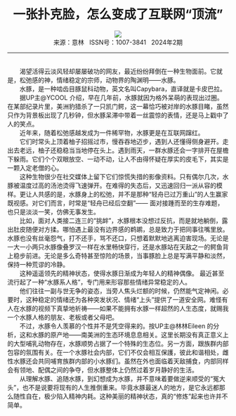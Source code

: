 # <center>一张扑克脸，怎么变成了互联网“顶流”</center>

<div align=center><img src="http://fslib.vip.qikan.cn/img.ashx?key=%d7%f7%d5%df%a3%ba%c2%b6%c4%c8"></div>

<center>来源：意林   ISSN号：1007-3841   2024年2期</center>

* * *

<br>　　渴望活得云淡风轻却屡屡破功的网友，最近纷纷拜倒在一种生物面前。它就是，松弛感的神，情绪稳定的宗师，动物界的陶渊明——水豚。  
　　水豚，是一种啮齿目豚鼠科动物，英文名叫Capybara，直译就是卡皮巴拉。  
　　据UP主@YCOOL 介绍，早在几年前，水豚就因为格外呆萌的表现出过圈。在某部纪录片里，美洲豹猎杀了一只凯门鳄，这一幕恰巧被对岸的水豚目睹，虽然只作为背景板出现了几秒钟，但水豚呆滞中带着一丝震惊的表情，还是马上戳中了人的笑点。  
　　近年来，随着松弛感越发成为一件稀罕物，水豚更是在互联网蹿红。  
　　它们时常头上顶着柚子招摇过市，慢吞吞地迈步，遇到人还懂得侧身避开。走出去老远，柚子还稳稳当当地停在头上。遇到雨天，一群水豚还会一字排开在屋檐下躲雨。它们个个双眼放空、一动不动，让人不由得怀疑在厚实的皮毛下，其实是一颗入定老僧的心。  
　　这种生物很少在社交媒体上留下它们惊慌失措的影像资料。只有偶尔几次，水豚被温度过高的汤池烫得飞速弹开。在难得的失态后，又迅速回归一派从容的模样。更让人共感的是，水豚身上的松弛，并不是那种“轻舟已过万重山”的人生赢家既视感。对它们而言，时常是“轻舟已经后空翻”—— 面对接踵而至的生存难题，也只是淡淡一笑，仿佛无事发生。  
　　比如，面对人类接二连三的“挑衅”，水豚根本没想过反抗，而是就地躺倒，露出肚皮随便对方揉。哪怕遇上最没有边界感的鹈鹕，总是致力于把同事往嘴里放。水豚也没有丝毫怨气，打不还手，骂不还口，只想着默默地逃离迫害现场。无论是一大一小两只水豚像叠罗汉一样在水里畅快穿行，还是水豚站在天敌之一的鳄鱼背上稳步前进。无论是多么奇特甚至惊险的场景，当事豚脸上总是写满平静和淡然，保持一种荒谬的冷静。  
　　这种遥遥领先的精神状态，使得水豚日渐成为年轻人的精神偶像。 最近甚至流行起了一种“水豚系人格”，专门用来形容那些情绪异常稳定的人。  
　　他们往往一副与世无争的姿态，当旁人焦头烂额的时候，仍然能气定神闲。必要时，这种稳定的情绪还为各种突发状况、情绪“上头”提供了一道安全网。难怪有人在水豚的视频下真挚地祈祷——如果不能拥有水豚一样超然的人生态度，就赐我一个水豚人格的朋友、老板或者父母吧。  
　　不过，水豚令人羡慕的个性并不是凭空得来的。按UP主@林林Eileen 的分析，这和水豚的原产地——南美洲的生态环境息息相关。这里长期没有真正意义上的大型哺乳动物存在，水豚顺势占据了一个特殊的生态位。另一方面，跟族群内部包容的氛围有关。在一个水豚社会内部，它们不仅会相互保護，彼此和谐相处，雌性水豚还会共同哺育族群内部的小水豚们。虽然在外也面临着天敌捕食，内部同样会有领地、配偶之间的争夺，但水豚整体上仍然过着岁月静好的生活。  
　　从理解水豚、追随水豚，到幻想成为水豚，并不意味着要做逆来顺受的“冤大头”，也不是说要将现有的人生推倒重来。毕竟水豚最迷人的地方，是它永远都那么随性自在，极少陷入精神内耗。这种美丽的精神状态，真的“修炼”起来也许并不简单。

